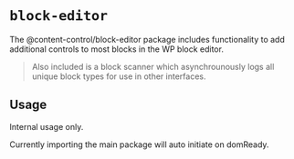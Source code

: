 # `block-editor`

The @content-control/block-editor package includes functionality to add additional controls to most blocks in the WP block editor.

> Also included is a block scanner which asynchrounously logs all unique block types for use in other interfaces.

## Usage

Internal usage only.

Currently importing the main package will auto initiate on domReady.
